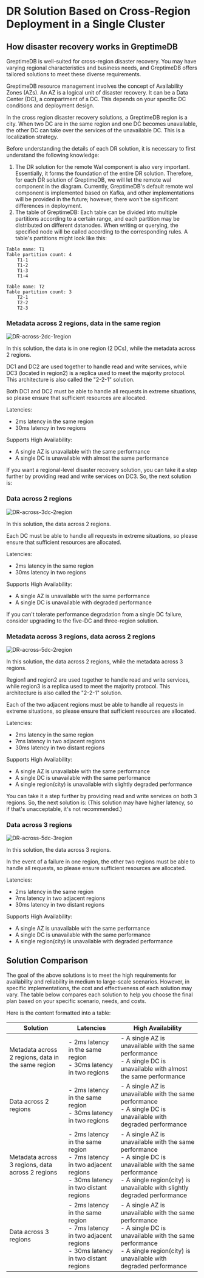 # DR Solution Based on Cross-Region Deployment in a Single Cluster

## How disaster recovery works in GreptimeDB
GreptimeDB is well-suited for cross-region disaster recovery. You may have varying regional characteristics and business needs, and GreptimeDB offers tailored solutions to meet these diverse requirements.

GreptimeDB resource management involves the concept of Availability Zones (AZs). An AZ is a logical unit of disaster recovery.
It can be a Data Center (DC), a compartment of a DC. This depends on your specific DC conditions and deployment design.

In the cross region disaster recovery solutions, a GreptimeDB region is a city. When two DC are in the same region and one DC becomes unavailable, the other DC can take over the services of the unavailable DC. This is a localization strategy.

Before understanding the details of each DR solution, it is necessary to first understand the following knowledge:
1. The DR solution for the remote Wal component is also very important. Essentially, it forms the foundation of the entire DR solution. Therefore, for each DR solution of GreptimeDB, we will let the remote wal component in the diagram. Currently, GreptimeDB's default remote wal component is implemented based on Kafka, and other implementations will be provided in the future; however, there won't be significant differences in deployment.
2. The table of GreptimeDB: Each table can be divided into multiple partitions according to a certain range, and each partition may be distributed on different datanodes. When writing or querying, the specified node will be called according to the corresponding rules. A table's partitions might look like this:

```
Table name: T1
Table partition count: 4
    T1-1
    T1-2
    T1-3
    T1-4
 
Table name: T2
Table partition count: 3
    T2-1
    T2-2
    T2-3
```


### Metadata across 2 regions, data in the same region

![DR-across-2dc-1region](/DR-across-2dc-1region.png)

In this solution, the data is in one region (2 DCs), while the metadata across 2 regions.

DC1 and DC2 are used together to handle read and write services, while DC3 (located in region2) is a replica used to meet the majority protocol. This architecture is also called the "2-2-1" solution.

Both DC1 and DC2 must be able to handle all requests in extreme situations, so please ensure that sufficient resources are allocated.

Latencies:
- 2ms latency in the same region
- 30ms latency in two regions

Supports High Availability:
- A single AZ is unavailable with the same performance
- A single DC is unavailable with almost the same performance


If you want a regional-level disaster recovery solution, you can take it a step further by providing read and write services on DC3. So, the next solution is:

### Data across 2 regions

![DR-across-3dc-2region](/DR-across-3dc-2region.png)

In this solution, the data across 2 regions.

Each DC must be able to handle all requests in extreme situations, so please ensure that sufficient resources are allocated.

Latencies:
- 2ms latency in the same region
- 30ms latency in two regions

Supports High Availability:
- A single AZ is unavailable with the same performance
- A single DC is unavailable with degraded performance

If you can't tolerate performance degradation from a single DC failure, consider upgrading to the five-DC and three-region solution.

### Metadata across 3 regions, data across 2 regions

![DR-across-5dc-2region](/DR-across-5dc-2region.png)

In this solution, the data across 2 regions, while the metadata across 3 regions.

Region1 and region2 are used together to handle read and write services, while region3 is a replica used to meet the majority protocol. This architecture is also called the "2-2-1" solution.

Each of the two adjacent regions must be able to handle all requests in extreme situations, so please ensure that sufficient resources are allocated.

Latencies:
- 2ms latency in the same region
- 7ms latency in two adjacent regions
- 30ms latency in two distant regions

Supports High Availability:
- A single AZ is unavailable with the same performance
- A single DC is unavailable with the same performance
- A single region(city) is unavailable with slightly degraded performance

You can take it a step further by providing read and write services on both 3 regions. So, the next solution is:
(This solution may have higher latency, so if that's unacceptable, it's not recommended.)

### Data across 3 regions

![DR-across-5dc-3region](/DR-across-5dc-3region.png)

In this solution, the data across 3 regions.

In the event of a failure in one region, the other two regions must be able to handle all requests, so please ensure sufficient resources are allocated.

Latencies:
- 2ms latency in the same region
- 7ms latency in two adjacent regions
- 30ms latency in two distant regions

Supports High Availability:
- A single AZ is unavailable with the same performance
- A single DC is unavailable with the same performance
- A single region(city) is unavailable with degraded performance

## Solution Comparison
The goal of the above solutions is to meet the high requirements for availability and reliability in medium to large-scale scenarios. However, in specific implementations, the cost and effectiveness of each solution may vary. The table below compares each solution to help you choose the final plan based on your specific scenario, needs, and costs.

Here is the content formatted into a table:

| Solution | Latencies | High Availability |
| --- | --- | --- |
| Metadata across 2 regions, data in the same region | - 2ms latency in the same region<br>- 30ms latency in two regions | - A single AZ is unavailable with the same performance<br>- A single DC is unavailable with almost the same performance |
| Data across 2 regions | - 2ms latency in the same region<br>- 30ms latency in two regions | - A single AZ is unavailable with the same performance<br>- A single DC is unavailable with degraded performance |
| Metadata across 3 regions, data across 2 regions | - 2ms latency in the same region<br>- 7ms latency in two adjacent regions<br>- 30ms latency in two distant regions | - A single AZ is unavailable with the same performance<br>- A single DC is unavailable with the same performance<br>- A single region(city) is unavailable with slightly degraded performance |
| Data across 3 regions | - 2ms latency in the same region<br>- 7ms latency in two adjacent regions<br>- 30ms latency in two distant regions | - A single AZ is unavailable with the same performance<br>- A single DC is unavailable with the same performance<br>- A single region(city) is unavailable with degraded performance |